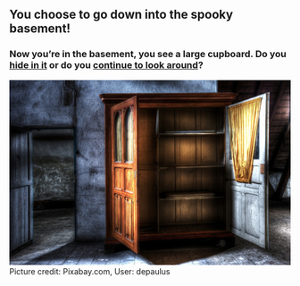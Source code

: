 ## You choose to go down into the spooky basement!
### Now you’re in the basement, you see a large cupboard. Do you [hide in it](hide-cupboard.md) or do you [continue to look around](food.md)?
![](../pictures/cupboard.png)
Picture credit: Pixabay.com, User: depaulus